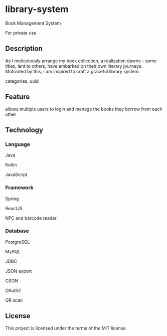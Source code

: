 # library-system
Book Management System

For private use

## Description

As I meticulously arrange my book collection, a realization dawns – some titles, lent to others, have embarked on their own literary journeys. Motivated by this, I am inspired to craft a graceful library system.

categories, uuid


## Feature

allows multiple users to login and manage the books they borrow from each other

## Technology

### Language

Java

Kotlin

JavaScript

### Framework

Spring

ReactJS

NFC and barcode reader

### Database

PostgreSQL

MySQL

JDBC

JSON export

GSON

OAuth2

QR scan

## License

This project is licensed under the terms of the MIT license.
